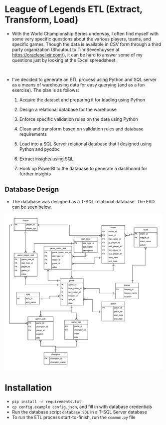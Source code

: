 # League of Legends ETL (Extract, Transform, Load)

* With the World Championship Series underway, I often find myself with some very specific questions about the various players, teams, and specific games. Though the data is available in CSV form through a third party organization (Shoutout to Tim Sevenhuysen at https://oracleselixir.com/), it can be hard to answer some of my questions just by looking at the Excel spreadsheet. 
<br>

* I've decided to generate an ETL process using Python and SQL server as a means of warehousing data for easy querying (and as a fun exercise). The plan is as follows:

    1. Acquire the dataset and preparing it for loading using Python
    
    2. Design a relational database for the warehouse
    
    3. Enforce specific validation rules on the data using Python
    
    4. Clean and transform based on validation rules and database requirements
    
    5. Load into a SQL Server relational database that I designed using Python and pyodbc
    
    6. Extract insights using SQL
    
    7. Hook up PowerBI to the database to generate a dashboard for further insights
    
## Database Design

* The database was designed as a T-SQL relational database. The ERD can be seen below.

![LeagueETLERD](LeagueETLERD.png)

# Installation

- `pip install -r requirements.txt`
- `cp config.example config.json`, and fill in with database credentials
- Run the database script `database.SQL` in a T-SQL Server database
- To run the ETL process start-to-finish, run the `common.py` file